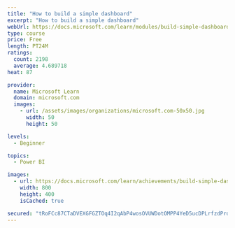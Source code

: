 ```yaml
---
title: "How to build a simple dashboard"
excerpt: "How to build a simple dashboard"
webUrl: https://docs.microsoft.com/learn/modules/build-simple-dashboard/
type: course
price: Free
length: PT24M
ratings:
  count: 2198
  average: 4.689718
heat: 87

provider:
  name: Microsoft Learn
  domain: microsoft.com
  images:
    - url: /assets/images/organizations/microsoft.com-50x50.jpg
      width: 50
      height: 50

levels:
  - Beginner

topics:
  - Power BI

images:
  - url: https://docs.microsoft.com/learn/achievements/build-simple-dashboard-social.png
    width: 800
    height: 400
    isCached: true

secured: "tRoFCc87CTaDVEXGFGZTOq4I2qAbP4wosOVUWDotOMPP4YeD5ucDPLrfzdPrdrNd95SnchiFYXO8YKAQemyQukb7IkhdSn10OjTzc4lbEp3x8GRSYnlu0lriVhd+cJzbSogFO57i9uXB/qYgOjwHzs/Pd7Aj1FrsD98UnHdtngDE4nHUZXNLxl89gKLlHi4mlH5g3SPOmvzDgtoyNstLKGUviYfG60oXQuXKdSzB640z6x4RFNiO5LLgKrrs0YTjr5PkjCRHqhM+AixoAV+r08cB06Kow4TnVpSMonb2+F+4UEuVkSystRja17L64I6nw+44jp2exMnXp8Rl6FPgjO7K4eGRnvN1CiuWly6zIxN2fnv7ZgLBvxxmGF/1ZAD/MTdbTHY2arnLWZvMYHx1W6H8sTb6TfObMEfO2wo4duk=;ULHjJTOPCzkkVjqOmwXNVQ=="
---
```


